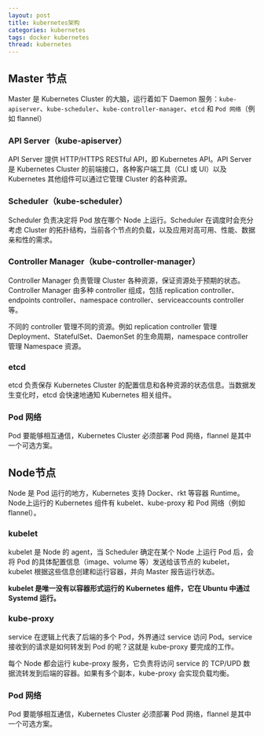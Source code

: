 ```yaml
---
layout: post
title: kubernetes架构
categories: kubernetes
tags: docker kubernetes
thread: kubernetes
---
```


## Master 节点

Master 是 Kubernetes Cluster 的大脑，运行着如下 Daemon 服务：`kube-apiserver`、`kube-scheduler`、`kube-controller-manager`、`etcd` 和 `Pod 网络`（例如 flannel）

### API Server（kube-apiserver）

API Server 提供 HTTP/HTTPS RESTful API，即 Kubernetes API。API Server 是 Kubernetes Cluster 的前端接口，各种客户端工具（CLI 或 UI）以及 Kubernetes 其他组件可以通过它管理 Cluster 的各种资源。

### Scheduler（kube-scheduler）

Scheduler 负责决定将 Pod 放在哪个 Node 上运行。Scheduler 在调度时会充分考虑 Cluster 的拓扑结构，当前各个节点的负载，以及应用对高可用、性能、数据亲和性的需求。

### Controller Manager（kube-controller-manager）

Controller Manager 负责管理 Cluster 各种资源，保证资源处于预期的状态。Controller Manager 由多种 controller 组成，包括 replication controller、endpoints controller、namespace controller、serviceaccounts controller 等。

不同的 controller 管理不同的资源。例如 replication controller 管理 Deployment、StatefulSet、DaemonSet 的生命周期，namespace controller 管理 Namespace 资源。

### etcd

etcd 负责保存 Kubernetes Cluster 的配置信息和各种资源的状态信息。当数据发生变化时，etcd 会快速地通知 Kubernetes 相关组件。

### Pod 网络

Pod 要能够相互通信，Kubernetes Cluster 必须部署 Pod 网络，flannel 是其中一个可选方案。

## Node节点

Node 是 Pod 运行的地方，Kubernetes 支持 Docker、rkt 等容器 Runtime。 Node上运行的 Kubernetes 组件有 kubelet、kube-proxy 和 Pod 网络（例如 flannel）。

### kubelet

kubelet 是 Node 的 agent，当 Scheduler 确定在某个 Node 上运行 Pod 后，会将 Pod 的具体配置信息（image、volume 等）发送给该节点的 kubelet，kubelet 根据这些信息创建和运行容器，并向 Master 报告运行状态。

**kubelet 是唯一没有以容器形式运行的 Kubernetes 组件，它在 Ubuntu 中通过 Systemd 运行。**

### kube-proxy

service 在逻辑上代表了后端的多个 Pod，外界通过 service 访问 Pod。service 接收到的请求是如何转发到 Pod 的呢？这就是 kube-proxy 要完成的工作。

每个 Node 都会运行 kube-proxy 服务，它负责将访问 service 的 TCP/UPD 数据流转发到后端的容器。如果有多个副本，kube-proxy 会实现负载均衡。

### Pod 网络

Pod 要能够相互通信，Kubernetes Cluster 必须部署 Pod 网络，flannel 是其中一个可选方案。